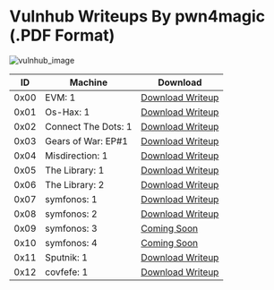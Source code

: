 # Vulnhub Writeups By pwn4magic (.PDF Format)

![vulnhub_image](https://miro.medium.com/max/790/1*3cWQAzxwQovMO3E6bR3xQA.png)

ID | Machine | Download
---- | ---- | ----
0x00 | EVM: 1 | [Download Writeup](https://github.com/pwn4magic/Vulnhub-Writeups/raw/master/machines/EVM_Vulnhub.pdf)
0x01 | Os-Hax: 1 | [Download Writeup](#)
0x02 | Connect The Dots: 1 | [Download Writeup](#)
0x03 | Gears of War: EP#1 | [Download Writeup](#)
0x04 | Misdirection: 1 | [Download Writeup](#)
0x05 | The Library: 1 | [Download Writeup](#)
0x06 | The Library: 2 | [Download Writeup](#)
0x07 | symfonos: 1 | [Download Writeup](#)
0x08 | symfonos: 2 | [Download Writeup](#)
0x09 | symfonos: 3 | [Coming Soon](#)
0x10 | symfonos: 4 | [Coming Soon](#)
0x11 | Sputnik: 1 | [Download Writeup](#)
0x12 | covfefe: 1 | [Download Writeup](#)
